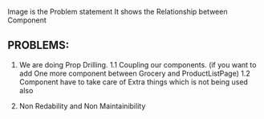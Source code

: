 Image is the Problem statement
It shows the Relationship between Component

## PROBLEMS:

1. We are doing Prop Drilling.
   1.1 Coupling our components. (if you want to add One more component between Grocery and ProductListPage)
   1.2 Component have to take care of Extra things which is not being used also

2. Non Redability and Non Maintainibility
